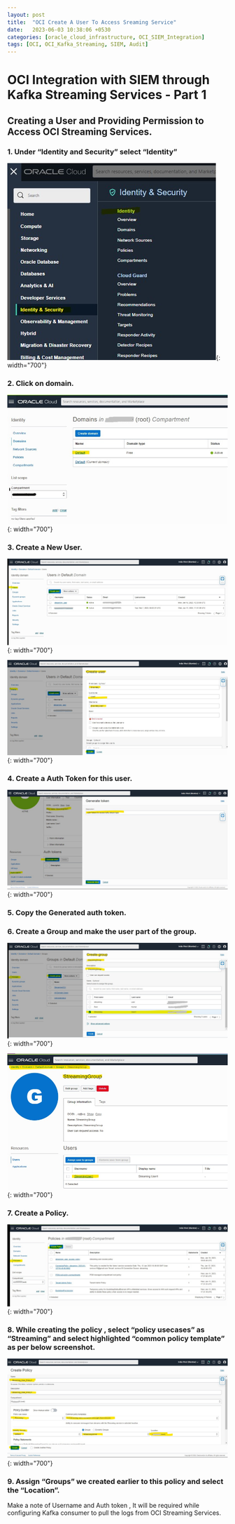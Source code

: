 ```yaml
---
layout: post
title:  "OCI Create A User To Access Sreaming Service"
date:   2023-06-03 10:38:06 +0530
categories: [oracle_cloud_infrastructure, OCI_SIEM_Integration]
tags: [OCI, OCI_Kafka_Streaming, SIEM, Audit]
---
```



# OCI Integration with SIEM through Kafka Streaming Services - Part 1

## Creating a User and Providing Permission to Access OCI Streaming Services.

### 1. Under “Identity and Security” select “Identity”

![Desktop View](/assets/img/OCI/1.png){: width="700"}

### 2. Click on domain. 

![Img2](/assets/img/OCI/2.png){: width="700"}

### 3. Create a New User.

![Img3](/assets/img/OCI/3.png){: width="700"}

![Img4](/assets/img/OCI/4.png){: width="700"}
 
### 4. Create a Auth Token for this user.

![Img5](/assets/img/OCI/5.png){: width="700"}
 
### 5. Copy the Generated auth token.

### 6. Create a Group and make the user part of the group.

![Img6](/assets/img/OCI/6.png){: width="700"}

![Img7](/assets/img/OCI/7.png){: width="700"}
 
### 7. Create a Policy.

![Img8](/assets/img/OCI/8.png){: width="700"}
 
### 8. While creating the policy , select “policy usecases” as “Streaming” and select highlighted “common policy template” as per below screenshot.

![Img9](/assets/img/OCI/9.png){: width="700"}

### 9. Assign “Groups” we created earlier to this policy and select the “Location”. 
 
Make a note of Username and Auth token , It will be required while configuring Kafka consumer to pull the logs from OCI Streaming Services.




